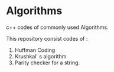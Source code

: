 # Algorithms
c++ codes of commonly used Algorithms.

This repository consist codes of :
1. Huffman Coding
2. Krushkal' s algorithm
3. Parity checker for a string.
